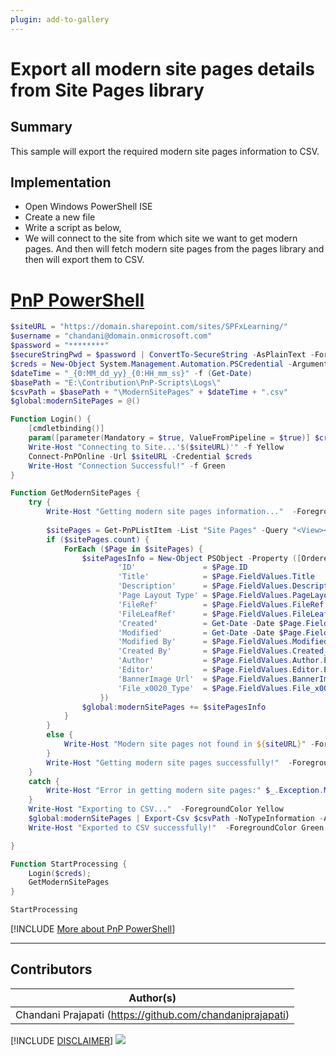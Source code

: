 ```yaml
---
plugin: add-to-gallery
---
```


# Export all modern site pages details from Site Pages library

## Summary

This sample will export the required modern site pages information to CSV.

## Implementation

- Open Windows PowerShell ISE
- Create a new file
- Write a script as below,
- We will connect to the site from which site we want to get modern pages. And then will fetch modern site pages from the pages library and then will export them to CSV.

# [PnP PowerShell](#tab/pnpps)
```powershell
$siteURL = "https://domain.sharepoint.com/sites/SPFxLearning/"
$username = "chandani@domain.onmicrosoft.com"
$password = "********"
$secureStringPwd = $password | ConvertTo-SecureString -AsPlainText -Force 
$creds = New-Object System.Management.Automation.PSCredential -ArgumentList $username, $secureStringPwd
$dateTime = "_{0:MM_dd_yy}_{0:HH_mm_ss}" -f (Get-Date)
$basePath = "E:\Contribution\PnP-Scripts\Logs\"
$csvPath = $basePath + "\ModernSitePages" + $dateTime + ".csv"
$global:modernSitePages = @()

Function Login() {
    [cmdletbinding()]
    param([parameter(Mandatory = $true, ValueFromPipeline = $true)] $creds)     
    Write-Host "Connecting to Site...'$($siteURL)'" -f Yellow   
    Connect-PnPOnline -Url $siteURL -Credential $creds
    Write-Host "Connection Successful!" -f Green 
}

Function GetModernSitePages {    
    try {
        Write-Host "Getting modern site pages information..."  -ForegroundColor Yellow 
        
        $sitePages = Get-PnPListItem -List "Site Pages" -Query "<View><Query><Where><Eq><FieldRef Name='ContentTypeId'/><Value Type='Text'>0x0101009D1CB255DA76424F860D91F20E6C411800E53BD99D3E0D8545813DF21536D1B228</Value></Eq></Where></Query></View>"
        if ($sitePages.count) {
            ForEach ($Page in $sitePages) {
                $sitePagesInfo = New-Object PSObject -Property ([Ordered] @{
                        'ID'               = $Page.ID
                        'Title'            = $Page.FieldValues.Title
                        'Description'      = $Page.FieldValues.Description
                        'Page Layout Type' = $Page.FieldValues.PageLayoutType
                        'FileRef'          = $Page.FieldValues.FileRef  
                        'FileLeafRef'      = $Page.FieldValues.FileLeafRef      
                        'Created'          = Get-Date -Date $Page.FieldValues.Created_x0020_Date -Format "dddd MM/dd/yyyy HH:mm"
                        'Modified'         = Get-Date -Date $Page.FieldValues.Last_x0020_Modified -Format "dddd MM/dd/yyyy HH:mm"
                        'Modified By'      = $Page.FieldValues.Modified_x0020_By
                        'Created By'       = $Page.FieldValues.Created_x0020_By
                        'Author'           = $Page.FieldValues.Author.Email
                        'Editor'           = $Page.FieldValues.Editor.Email
                        'BannerImage Url'  = $Page.FieldValues.BannerImageUrl.Url   
                        'File_x0020_Type'  = $Page.FieldValues.File_x0020_Type   
                    })
                $global:modernSitePages += $sitePagesInfo
            }
        }
        else {
            Write-Host "Modern site pages not found in ${siteURL}" -ForegroundColor Gray
        }        
        Write-Host "Getting modern site pages successfully!"  -ForegroundColor Green 
    }
    catch {
        Write-Host "Error in getting modern site pages:" $_.Exception.Message -ForegroundColor Red                 
    }
    Write-Host "Exporting to CSV..."  -ForegroundColor Yellow 
    $global:modernSitePages | Export-Csv $csvPath -NoTypeInformation -Append
    Write-Host "Exported to CSV successfully!"  -ForegroundColor Green	

}

Function StartProcessing {
    Login($creds);
    GetModernSitePages
}

StartProcessing
```
[!INCLUDE [More about PnP PowerShell](../../docfx/includes/MORE-PNPPS.md)]
***


## Contributors

| Author(s) |
|-----------|
| Chandani Prajapati (https://github.com/chandaniprajapati) |

[!INCLUDE [DISCLAIMER](../../docfx/includes/DISCLAIMER.md)]
<img src="https://pnptelemetry.azurewebsites.net/script-samples/scripts/spo-export-all-modern-site-pages-details" aria-hidden="true" />
